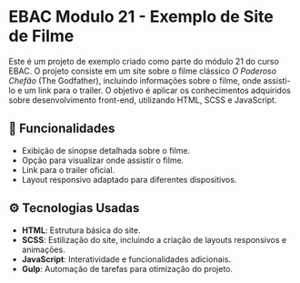 # EBAC Modulo 21 - Exemplo de Site de Filme

Este é um projeto de exemplo criado como parte do módulo 21 do curso EBAC. O projeto consiste em um site sobre o filme clássico *O Poderoso Chefão* (The Godfather), incluindo informações sobre o filme, onde assisti-lo e um link para o trailer. O objetivo é aplicar os conhecimentos adquiridos sobre desenvolvimento front-end, utilizando HTML, SCSS e JavaScript.

## 🚀 Funcionalidades

- Exibição de sinopse detalhada sobre o filme.
- Opção para visualizar onde assistir o filme.
- Link para o trailer oficial.
- Layout responsivo adaptado para diferentes dispositivos.

## ⚙️ Tecnologias Usadas

- **HTML**: Estrutura básica do site.
- **SCSS**: Estilização do site, incluindo a criação de layouts responsivos e animações.
- **JavaScript**: Interatividade e funcionalidades adicionais.
- **Gulp**: Automação de tarefas para otimização do projeto.
